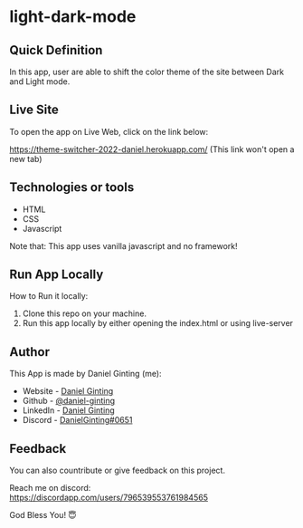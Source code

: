 # light-dark-mode

## Quick Definition

In this app, user are able to shift the color theme of the site between Dark and Light mode.

## Live Site

To open the app on Live Web, click on the link below:

https://theme-switcher-2022-daniel.herokuapp.com/
(This link won't open a new tab)

## Technologies or tools

- HTML
- CSS
- Javascript

Note that: This app uses vanilla javascript and no framework!


## Run App Locally

How to Run it locally:

1. Clone this repo on your machine.
2. Run this app locally by either opening the index.html or using live-server

## Author

This App is made by Daniel Ginting (me):
- Website - [Daniel Ginting](https://www.danielyosua.com)
- Github - [@daniel-ginting](https://github.com/daniel-ginting)
- LinkedIn - [Daniel Ginting](https://www.linkedin.com/in/daniel-ginting-409813224/)
- Discord - [DanielGinting#0651](https://discordapp.com/users/796539553761984565)

## Feedback
You can also countribute or give feedback on this project.

Reach me on discord:\
https://discordapp.com/users/796539553761984565

God Bless You! 😇





